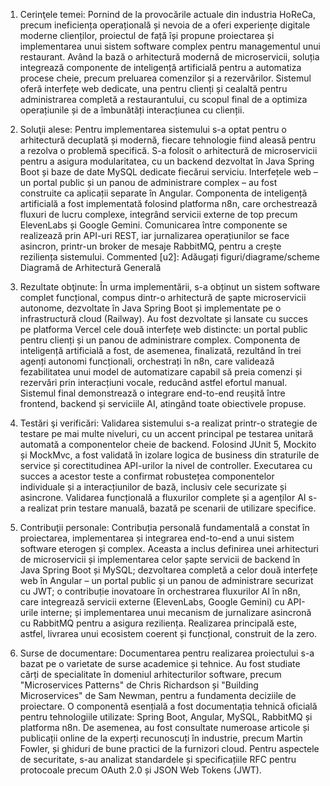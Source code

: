 1. Cerinţele temei:
Pornind de la provocările actuale din industria HoReCa, precum ineficiența operațională și nevoia de a oferi experiențe digitale moderne clienților, proiectul de față își propune proiectarea și implementarea unui sistem software complex pentru managementul unui restaurant. Având la bază o arhitectură modernă de microservicii, soluția integrează componente de inteligență artificială pentru a automatiza procese cheie, precum preluarea comenzilor și a rezervărilor. Sistemul oferă interfețe web dedicate, una pentru clienți și cealaltă pentru administrarea completă a restaurantului, cu scopul final de a optimiza operațiunile și de a îmbunătăți interacțiunea cu clienții.

3. Soluţii alese:
Pentru implementarea sistemului s-a optat pentru o arhitectură decuplată și modernă, fiecare tehnologie fiind aleasă pentru a rezolva o problemă specifică. S-a folosit o arhitectură de microservicii pentru a asigura modularitatea, cu un backend dezvoltat în Java Spring Boot și baze de date MySQL dedicate fiecărui serviciu. Interfețele web – un portal public și un panou de administrare complex – au fost construite ca aplicații separate în Angular. Componenta de inteligență artificială a fost implementată folosind platforma n8n, care orchestrează fluxuri de lucru complexe, integrând servicii externe de top precum ElevenLabs și Google Gemini. Comunicarea între componente se realizează prin API-uri REST, iar jurnalizarea operațiunilor se face asincron, printr-un broker de mesaje RabbitMQ, pentru a crește reziliența sistemului.
Commented [u2]: Adăugați figuri/diagrame/scheme
Diagramă de Arhitectură Generală

5. Rezultate obţinute:
În urma implementării, s-a obținut un sistem software complet funcțional, compus dintr-o arhitectură de șapte microservicii autonome, dezvoltate în Java Spring Boot și implementate pe o infrastructură cloud (Railway). Au fost dezvoltate și lansate cu succes pe platforma Vercel cele două interfețe web distincte: un portal public pentru clienți și un panou de administrare complex. Componenta de inteligență artificială a fost, de asemenea, finalizată, rezultând în trei agenți autonomi funcționali,
orchestrați în n8n, care validează fezabilitatea unui model de automatizare capabil să preia comenzi și rezervări prin interacțiuni vocale, reducând astfel efortul manual. Sistemul final demonstrează o integrare end-to-end reușită între frontend, backend și serviciile AI, atingând toate obiectivele propuse.

7. Testări şi verificări:
Validarea sistemului s-a realizat printr-o strategie de testare pe mai multe niveluri, cu un accent principal pe testarea unitară automată a componentelor cheie de backend. Folosind JUnit 5, Mockito și MockMvc, a fost validată în izolare logica de business din straturile de service și corectitudinea API-urilor la nivel de controller. Executarea cu succes a acestor teste a confirmat robustețea componentelor individuale și a interacțiunilor de bază, inclusiv cele securizate și asincrone. Validarea funcțională a fluxurilor complete și a agenților AI s-a realizat prin testare manuală, bazată pe scenarii de utilizare specifice.

9. Contribuţii personale:
Contribuția personală fundamentală a constat în proiectarea, implementarea și integrarea end-to-end a unui sistem software eterogen și complex. Aceasta a inclus definirea unei arhitecturi de microservicii și implementarea celor șapte servicii de backend în Java Spring Boot și MySQL; dezvoltarea completă a celor două interfețe web în Angular – un portal public și un panou de administrare securizat cu JWT; o contribuție inovatoare în orchestrarea fluxurilor AI în n8n, care integrează servicii externe (ElevenLabs, Google Gemini) cu API-urile interne; și implementarea unui mecanism de jurnalizare asincronă cu RabbitMQ pentru a asigura reziliența. Realizarea principală este, astfel, livrarea unui ecosistem coerent și funcțional, construit de la zero.

10. Surse de documentare:
Documentarea pentru realizarea proiectului s-a bazat pe o varietate de surse academice și tehnice. Au fost studiate cărți de specialitate în domeniul arhitecturilor software, precum "Microservices Patterns" de Chris Richardson și "Building Microservices" de Sam Newman, pentru a fundamenta deciziile de proiectare. O componentă esențială a fost documentația tehnică oficială pentru tehnologiile utilizate: Spring Boot, Angular, MySQL, RabbitMQ și platforma n8n. De asemenea, au fost consultate numeroase articole și publicații online de la experți recunoscuți în industrie, precum Martin Fowler, și ghiduri de bune practici de la furnizori cloud. Pentru aspectele de securitate, s-au analizat standardele și specificațiile RFC pentru protocoale precum OAuth 2.0 și JSON Web Tokens (JWT).

